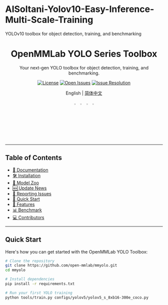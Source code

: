 # AISoltani-Yolov10-Easy-Inference-Multi-Scale-Training
YOLOv10 toolbox for object detection, training, and benchmarking

<div align="center">
  <h1>OpenMMLab YOLO Series Toolbox</h1>
  <p>Your next-gen YOLO toolbox for object detection, training, and benchmarking.</p>
  
  [![License](https://img.shields.io/github/license/open-mmlab/mmyolo)](https://github.com/open-mmlab/mmyolo/blob/main/LICENSE)
  [![Open Issues](https://isitmaintained.com/badge/open/open-mmlab/mmyolo.svg)](https://github.com/open-mmlab/mmyolo/issues)
  [![Issue Resolution](https://isitmaintained.com/badge/resolution/open-mmlab/mmyolo.svg)](https://github.com/open-mmlab/mmyolo/issues)
  
  <p>English | <a href="README_zh-CN.md">简体中文</a></p>
  
  <p>
    <a href="https://openmmlab.medium.com/"><img src="https://user-images.githubusercontent.com/25839884/219255827-67c1a27f-f8c5-46a9-811d-5e57448c61d1.png" width="3%" alt="Medium" /></a>
    <a href="https://discord.com/channels/1037617289144569886/1046608014234370059"><img src="https://user-images.githubusercontent.com/25839884/218347213-c080267f-cbb6-443e-8532-8e1ed9a58ea9.png" width="3%" alt="Discord" /></a>
    <a href="https://twitter.com/OpenMMLab"><img src="https://user-images.githubusercontent.com/25839884/218346637-d30c8a0f-3eba-4699-8131-512fb06d46db.png" width="3%" alt="Twitter" /></a>
    <a href="https://www.youtube.com/openmmlab"><img src="https://user-images.githubusercontent.com/25839884/218346358-56cc8e2f-a2b8-487f-9088-32480cceabcf.png" width="3%" alt="YouTube" /></a>
  </p>
</div>

---

## Table of Contents
- [📘 Documentation](https://mmyolo.readthedocs.io/en/latest/)
- [🛠️ Installation](https://mmyolo.readthedocs.io/en/latest/get_started/installation.html)
- [👀 Model Zoo](https://mmyolo.readthedocs.io/en/latest/model_zoo.html)
- [🆕 Update News](https://mmyolo.readthedocs.io/en/latest/notes/changelog.html)
- [🤔 Reporting Issues](https://github.com/open-mmlab/mmyolo/issues/new/choose)
- [🚀 Quick Start](#quick-start)
- [🔧 Features](#features)
- [📊 Benchmark](#benchmark)
- [💻 Contributors](#contributors)

---

## Quick Start

Here's how you can get started with the OpenMMLab YOLO Toolbox:

```bash
# Clone the repository
git clone https://github.com/open-mmlab/mmyolo.git
cd mmyolo

# Install dependencies
pip install -r requirements.txt

# Run your first YOLO training
python tools/train.py configs/yolov5/yolov5_s_8xb16-300e_coco.py
